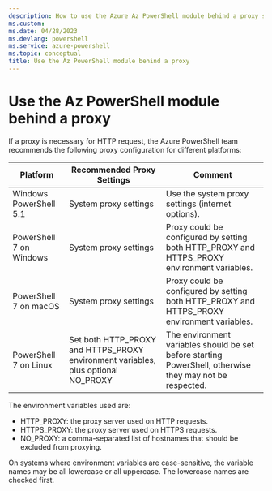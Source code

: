 ```yaml
---
description: How to use the Azure Az PowerShell module behind a proxy server
ms.custom:
ms.date: 04/28/2023
ms.devlang: powershell
ms.service: azure-powershell
ms.topic: conceptual
title: Use the Az PowerShell module behind a proxy
---
```


# Use the Az PowerShell module behind a proxy

If a proxy is necessary for HTTP request, the Azure PowerShell team recommends the following proxy
configuration for different platforms:

|      **Platform**       |                          **Recommended Proxy Settings**                           |                                               **Comment**                                                |
| ----------------------- | --------------------------------------------------------------------------------- | -------------------------------------------------------------------------------------------------------- |
| Windows PowerShell 5.1  | System proxy settings                                                             | Use the system proxy settings (internet options).                                                        |
| PowerShell 7 on Windows | System proxy settings                                                             | Proxy could be configured by setting both HTTP_PROXY and HTTPS_PROXY environment variables.              |
| PowerShell 7 on macOS   | System proxy settings                                                             | Proxy could be configured by setting both HTTP_PROXY and HTTPS_PROXY environment variables.              |
| PowerShell 7 on Linux   | Set both HTTP_PROXY and HTTPS_PROXY environment variables, plus optional NO_PROXY | The environment variables should be set before starting PowerShell, otherwise they may not be respected. |

The environment variables used are:

- HTTP_PROXY: the proxy server used on HTTP requests.
- HTTPS_PROXY: the proxy server used on HTTPS requests.
- NO_PROXY: a comma-separated list of hostnames that should be excluded from proxying.

On systems where environment variables are case-sensitive, the variable names may be all lowercase
or all uppercase. The lowercase names are checked first.
